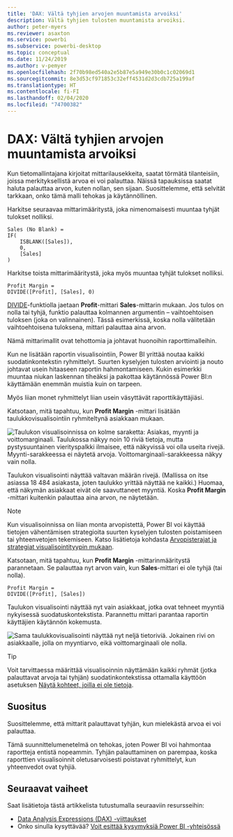 ```yaml
---
title: 'DAX: Vältä tyhjien arvojen muuntamista arvoiksi'
description: Vältä tyhjien tulosten muuntamista arvoiksi.
author: peter-myers
ms.reviewer: asaxton
ms.service: powerbi
ms.subservice: powerbi-desktop
ms.topic: conceptual
ms.date: 11/24/2019
ms.author: v-pemyer
ms.openlocfilehash: 2f70b98ed540a2e5b87e5a949e30b0c1c02069d1
ms.sourcegitcommit: 8e3d53cf971853c32eff4531d2d3cdb725a199af
ms.translationtype: HT
ms.contentlocale: fi-FI
ms.lasthandoff: 02/04/2020
ms.locfileid: "74700382"
---
```

# <a name="dax-avoid-converting-blanks-to-values"></a>DAX: Vältä tyhjien arvojen muuntamista arvoiksi

Kun tietomallintajana kirjoitat mittarilausekkeita, saatat törmätä tilanteisiin, joissa merkityksellistä arvoa ei voi palauttaa. Näissä tapauksissa saatat haluta palauttaa arvon, kuten nollan, sen sijaan. Suosittelemme, että selvität tarkkaan, onko tämä malli tehokas ja käytännöllinen.

Harkitse seuraavaa mittarimääritystä, joka nimenomaisesti muuntaa tyhjät tulokset nolliksi.

```dax
Sales (No Blank) =
IF(
    ISBLANK([Sales]),
    0,
    [Sales]
)
```

Harkitse toista mittarimääritystä, joka myös muuntaa tyhjät tulokset nolliksi.

```dax
Profit Margin =
DIVIDE([Profit], [Sales], 0)
```

[DIVIDE](/dax/divide-function-dax)-funktiolla jaetaan **Profit**-mittari **Sales**-mittarin mukaan. Jos tulos on nolla tai tyhjä, funktio palauttaa kolmannen argumentin – vaihtoehtoisen tuloksen (joka on valinnainen). Tässä esimerkissä, koska nolla välitetään vaihtoehtoisena tuloksena, mittari palauttaa aina arvon.

Nämä mittarimallit ovat tehottomia ja johtavat huonoihin raporttimalleihin.

Kun ne lisätään raportin visualisointiin, Power BI yrittää noutaa kaikki suodatinkontekstin ryhmittelyt. Suurten kyselyjen tulosten arviointi ja nouto johtavat usein hitaaseen raportin hahmontamiseen. Kukin esimerkki muuntaa niukan laskennan tiheäksi ja pakottaa käytännössä Power BI:n käyttämään enemmän muistia kuin on tarpeen.

Myös liian monet ryhmittelyt liian usein väsyttävät raporttikäyttäjiäsi.

Katsotaan, mitä tapahtuu, kun **Profit Margin** -mittari lisätään taulukkovisualisointiin ryhmiteltynä asiakkaan mukaan.

![Taulukon visualisoinnissa on kolme saraketta: Asiakas, myynti ja voittomarginaali. Taulukossa näkyy noin 10 riviä tietoja, mutta pystysuuntainen vierityspalkki ilmaisee, että näkyvissä voi olla useita rivejä. Myynti-sarakkeessa ei näytetä arvoja. Voittomarginaali-sarakkeessa näkyy vain nolla.](media/dax-avoid-converting-blank/table-visual-poor.png)

Taulukon visualisointi näyttää valtavan määrän rivejä. (Mallissa on itse asiassa 18 484 asiakasta, joten taulukko yrittää näyttää ne kaikki.) Huomaa, että näkymän asiakkaat eivät ole saavuttaneet myyntiä. Koska **Profit Margin** -mittari kuitenkin palauttaa aina arvon, ne näytetään.

> [!NOTE]
> Kun visualisoinnissa on liian monta arvopistettä, Power BI voi käyttää tietojen vähentämisen strategioita suurten kyselyjen tulosten poistamiseen tai yhteenvetojen tekemiseen. Katso lisätietoja kohdasta [Arvopisterajat ja strategiat visualisointityypin mukaan](../visuals/power-bi-data-points.md).

Katsotaan, mitä tapahtuu, kun **Profit Margin** -mittarinmääritystä parannetaan. Se palauttaa nyt arvon vain, kun **Sales**-mittari ei ole tyhjä (tai nolla).

```dax
Profit Margin =
DIVIDE([Profit], [Sales])
```

Taulukon visualisointi näyttää nyt vain asiakkaat, jotka ovat tehneet myyntiä nykyisessä suodatuskontekstista. Parannettu mittari parantaa raportin käyttäjien käytännön kokemusta.

![Sama taulukkovisualisointi näyttää nyt neljä tietoriviä. Jokainen rivi on asiakkaalle, jolla on myyntiarvo, eikä voittomarginaali ole nolla.](media/dax-avoid-converting-blank/table-visual-good.png)

> [!TIP]
> Voit tarvittaessa määrittää visualisoinnin näyttämään kaikki ryhmät (jotka palauttavat arvoja tai tyhjän) suodatinkontekstissa ottamalla käyttöön asetuksen [Näytä kohteet, joilla ei ole tietoja](../desktop-show-items-no-data.md).

## <a name="recommendation"></a>Suositus

Suosittelemme, että mittarit palauttavat tyhjän, kun mielekästä arvoa ei voi palauttaa.

Tämä suunnittelumenetelmä on tehokas, joten Power BI voi hahmontaa raportteja entistä nopeammin. Tyhjän palauttaminen on parempaa, koska raporttien visualisoinnit oletusarvoisesti poistavat ryhmittelyt, kun yhteenvedot ovat tyhjiä.

## <a name="next-steps"></a>Seuraavat vaiheet

Saat lisätietoja tästä artikkelista tutustumalla seuraaviin resursseihin:

- [Data Analysis Expressions (DAX) -viittaukset](/dax/)
- Onko sinulla kysyttävää? [Voit esittää kysymyksiä Power BI -yhteisössä](https://community.powerbi.com/)
